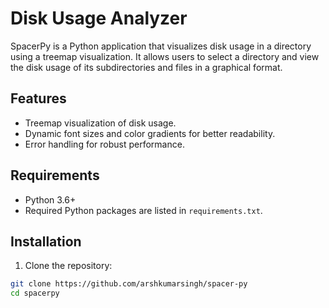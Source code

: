 # Disk Usage Analyzer

SpacerPy is a Python application that visualizes disk usage in a directory using a treemap visualization. It allows users to select a directory and view the disk usage of its subdirectories and files in a graphical format.

## Features

- Treemap visualization of disk usage.
- Dynamic font sizes and color gradients for better readability.
- Error handling for robust performance.

## Requirements

- Python 3.6+
- Required Python packages are listed in `requirements.txt`.

## Installation

1. Clone the repository:

```sh
git clone https://github.com/arshkumarsingh/spacer-py
cd spacerpy
